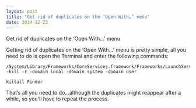 ```yaml
---
layout: post
title: "Get rid of duplicates on the ‘Open With…’ menu"
date: 2014-12-23
---
```


Get rid of duplicates on the ‘Open With…’ menu

Getting rid of duplicates on the ‘Open With…’ menu is pretty simple, all you need to do is open the Terminal and enter the following commands:

	/System/Library/Frameworks/CoreServices.framework/Frameworks/LaunchServices.framework/Support/lsregister -kill -r -domain local -domain system -domain user

<!---->

	killall Finder

That’s all you need to do…although the duplicates might reappear after a while, so you’ll have to repeat the process.